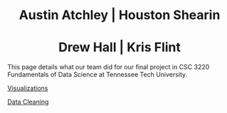 # <center>Austin Atchley | Houston Shearin</center>
# <center>Drew Hall | Kris Flint</center>

This page details what our team did for our final project in CSC 3220 Fundamentals of Data Science at Tennessee Tech University.

<a href="https://austinatchley1.github.io/Data-Science-Team-Project/Visualization.html">Visualizations </a>

<a href="https://austinatchley1.github.io/Data-Science-Team-Project/Data-Cleaning.html">Data Cleaning </a>

